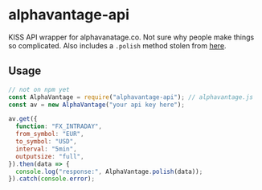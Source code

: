 # alphavantage-api
KISS API wrapper for alphavanatage.co. Not sure why people make things so complicated. Also includes a `.polish` method stolen from [here](https://github.com/zackurben/alphavantage). <!--their package works, however it's poorly structured (spaghetti) and doesn't appear to be well maintained (likely because it's structure makes it unmaintainable) -->


## Usage

```js
// not on npm yet
const AlphaVantage = require("alphavantage-api"); // alphavantage.js
const av = new AlphaVantage("your api key here");

av.get({
  function: "FX_INTRADAY",
  from_symbol: "EUR",
  to_symbol: "USD",
  interval: "5min",
  outputsize: "full",
}).then(data => {
  console.log("response:", AlphaVantage.polish(data));
}).catch(console.error);
```
